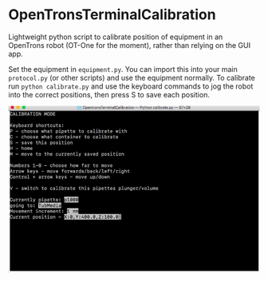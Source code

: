 # OpenTronsTerminalCalibration
Lightweight python script to calibrate position of equipment in an OpenTrons robot (OT-One for the moment), rather than relying on the GUI app.

Set the equipment in `equipment.py`. You can import this into your main `protocol.py` (or other scripts) and use the equipment normally. To calibrate run `python calibrate.py` and use the keyboard commands to jog the robot into the correct positions, then press S to save each position.

![Screenshot](/screenshot.png)

